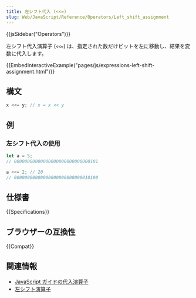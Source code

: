 ```yaml
---
title: 左シフト代入 (<<=)
slug: Web/JavaScript/Reference/Operators/Left_shift_assignment
---
```


{{jsSidebar("Operators")}}

左シフト代入演算子 (`<<=`) は、指定された数だけビットを左に移動し、結果を変数に代入します。

{{EmbedInteractiveExample("pages/js/expressions-left-shift-assignment.html")}}

## 構文

```js
x <<= y; // x = x << y
```

## 例

### 左シフト代入の使用

```js
let a = 5;
// 00000000000000000000000000000101

a <<= 2; // 20
// 00000000000000000000000000010100
```

## 仕様書

{{Specifications}}

## ブラウザーの互換性

{{Compat}}

## 関連情報

- [JavaScript ガイドの代入演算子](/ja/docs/Web/JavaScript/Guide/Expressions_and_Operators#代入演算子)
- [左シフト演算子](/ja/docs/Web/JavaScript/Reference/Operators/Left_shift)
